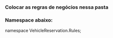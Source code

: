### Colocar as regras de negócios nessa pasta

### Namespace abaixo:

namespace VehicleReservation.Rules;